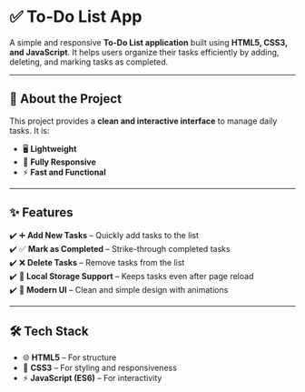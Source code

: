 # ✅ To-Do List App

A simple and responsive **To-Do List application** built using **HTML5, CSS3, and JavaScript**. It helps users organize their tasks efficiently by adding, deleting, and marking tasks as completed.

---

## 📖 About the Project
This project provides a **clean and interactive interface** to manage daily tasks. It is:
- 🖥 **Lightweight**
- 📱 **Fully Responsive**
- ⚡ **Fast and Functional**

---

## ✨ Features
✔️ ➕ **Add New Tasks** – Quickly add tasks to the list  
✔️ ✅ **Mark as Completed** – Strike-through completed tasks  
✔️ ❌ **Delete Tasks** – Remove tasks from the list  
✔️ 💾 **Local Storage Support** – Keeps tasks even after page reload  
✔️ 🎨 **Modern UI** – Clean and simple design with animations  

---

## 🛠 Tech Stack
- 🌐 **HTML5** – For structure  
- 🎨 **CSS3** – For styling and responsiveness  
- ⚡ **JavaScript (ES6)** – For interactivity  

